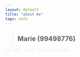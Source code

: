 ```yaml
---
layout: default
title: "about me"
tags: info
---
```


> ## Marie (99498776)
<p style="align: center; color: #f8e3e8; size: 11px; font-family: courier;"> so get your shit straight</p>